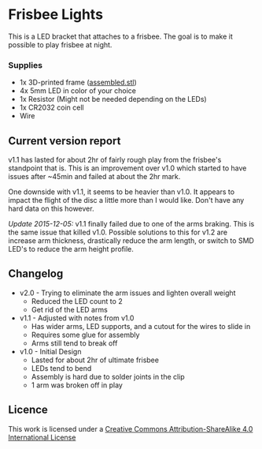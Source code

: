 # Frisbee Lights

This is a LED bracket that attaches to a frisbee. The goal is to make it possible to play frisbee at night.

### Supplies

  * 1x 3D-printed frame ([assembled.stl](exports/assembled.stl))
  * 4x 5mm LED in color of your choice
  * 1x Resistor (Might not be needed depending on the LEDs)
  * 1x CR2032 coin cell
  * Wire


## Current version report

v1.1 has lasted for about 2hr of fairly rough play from the frisbee's standpoint that is. This is an improvement over v1.0 which started to have issues after ~45min and failed at about the 2hr mark.

One downside with v1.1, it seems to be heavier than v1.0. It appears to impact the flight of the disc a little more than I would like. Don't have any hard data on this however.

_Update 2015-12-05:_ v1.1 finally failed due to one of the arms braking. This is the same issue that killed v1.0. Possible solutions to this for v1.2 are increase arm thickness, drastically reduce the arm length, or switch to SMD LED's to reduce the arm height profile.


## Changelog

  * v2.0 - Trying to eliminate the arm issues and lighten overall weight
    * Reduced the LED count to 2
    * Get rid of the LED arms
  * v1.1 - Adjusted with notes from v1.0
    * Has wider arms, LED supports, and a cutout for the wires to slide in
    * Requires some glue for assembly
    * Arms still tend to break off
  * v1.0 - Initial Design
    * Lasted for about 2hr of ultimate frisbee
    * LEDs tend to bend
    * Assembly is hard due to solder joints in the clip
    * 1 arm was broken off in play


## Licence

This work is licensed under a [Creative Commons Attribution-ShareAlike 4.0 International License](http://creativecommons.org/licenses/by-sa/4.0/)

